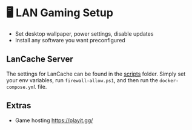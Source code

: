 # 🖥️ LAN Gaming Setup
   - Set desktop wallpaper, power settings, disable updates
   - Install any software you want preconfigured

## LanCache Server

The settings for LanCache can be found in the [scripts](/scripts) folder. Simply set your env variables, run `firewall-allow.ps1`, and then run the `docker-compose.yml` file.

## Extras

- Game hosting https://playit.gg/
